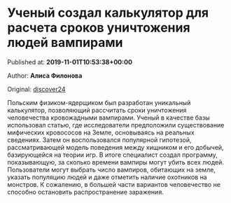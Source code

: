 
# Ученый создал калькулятор для расчета сроков уничтожения людей вампирами

Published at: **2019-11-01T10:53:38+00:00**

Author: **Алиса Филонова**

Original: [discover24](https://discover24.ru/2019/11/uchenyy-sozdal-kalkulyator-dlya-rascheta-srokov-unichtozheniya-lyudey-vampirami/)

Польским физиком-ядерщиком был разработан уникальный калькулятор, позволяющий рассчитать сроки уничтожения человечества кровожадными вампирами.
Ученый в качестве базы использовал статью, где исследователи предположили существование мифических кровососов на Земле, основываясь на реальных сведениях. Затем он воспользовался популярной гипотезой, рассматривающей модель поведения между хищником и его добычей, базирующейся на теории игр. В итоге специалист создал программу, показывающую, за сколько времени вампиры могут убить всех людей.
Пользователи могут выбрать число вампиров, обитающих на земле, указать популяцию людей и даже отметить наличие охотников на монстров. К сожалению, в большей части вариантов человечество не способно остановить распространение заражения.
